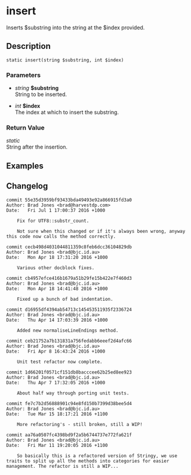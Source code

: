 # insert
Inserts $substring into the string at the $index provided.

## Description
`static insert(string $substring, int $index)`

### Parameters
* _string_ __$substring__  
String to be inserted.

* _int_ __$index__  
The index at which to insert the substring.


### Return Value
_static_  
String after the insertion.

## Examples

## Changelog
```
commit 55e35d3959bf93433bda49493e92a866915fd3a0
Author: Brad Jones <brad@harvestdp.com>
Date:   Fri Jul 1 17:00:37 2016 +1000

    Fix for UTF8::substr_count.

    Not sure when this changed or if it's always been wrong, anyway this code now calls the method correctly.

commit cecb498d4031044811359c8feb6dcc36104829db
Author: Brad Jones <brad@bjc.id.au>
Date:   Mon Apr 18 17:31:20 2016 +1000

    Various other docblock fixes.

commit cb4957efce416b1679a51b29fe15b422e7f460d3
Author: Brad Jones <brad@bjc.id.au>
Date:   Mon Apr 18 14:41:48 2016 +1000

    Fixed up a bunch of bad indentation.

commit d16955df4394ab54713c145453511935f2336724
Author: Brad Jones <brad@bjc.id.au>
Date:   Thu Apr 14 17:03:39 2016 +1000

    Added new normaliseLineEndings method.

commit ceb21752a7b131831a756fedabb6eeef2d4afc66
Author: Brad Jones <brad@bjc.id.au>
Date:   Fri Apr 8 16:43:24 2016 +1000

    Unit test refactor now complete.

commit 1d66201f0571cf151db8bacccee62b25ed8ee923
Author: Brad Jones <brad@bjc.id.au>
Date:   Thu Apr 7 17:32:05 2016 +1000

    About half way through porting unit tests.

commit fe7c7b2d56888901c94e8fd150b7399d38bee5d4
Author: Brad Jones <brad@bjc.id.au>
Date:   Tue Mar 15 18:17:21 2016 +1100

    More refactoring's - still broken, still a WIP!

commit aa76a0507fc4398bd9f2a5b6744737e772fa621f
Author: Brad Jones <brad@bjc.id.au>
Date:   Fri Mar 11 19:20:05 2016 +1100

    So basically this is a refactored version of Stringy, we use traits to split up all the methods into categories for easier management. The refactor is still a WIP...
```